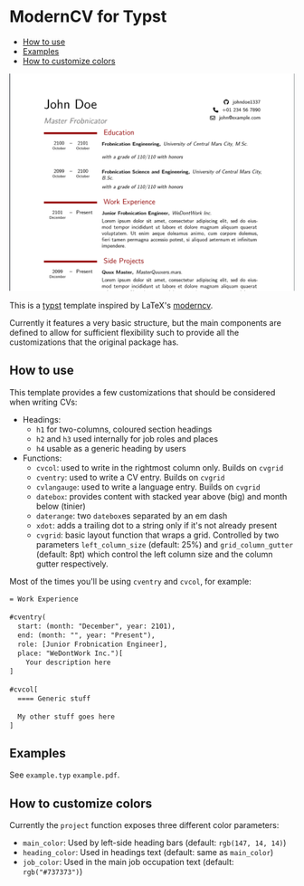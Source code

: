 # ModernCV for Typst

* [How to use](#how-to-use)
* [Examples](#examples)
* [How to customize colors](#how-to-customize-colors)

![Template preview](preview.png)

This is a [typst](https://github.com/typst/typst) template inspired by LaTeX's [moderncv](https://github.com/moderncv/moderncv).

Currently it features a very basic structure, but the main components are defined to allow for sufficient flexibility such to provide all the customizations that the original package has.

## How to use

This template provides a few customizations that should be considered when writing CVs:

* Headings:
  * `h1` for two-columns, coloured section headings
  * `h2` and `h3` used internally for job roles and places
  * `h4` usable as a generic heading by users
* Functions:
   * `cvcol`: used to write in the rightmost column only. Builds on `cvgrid`
   * `cventry`: used to write a CV entry. Builds on `cvgrid`
   * `cvlangauge`: used to write a language entry. Builds on `cvgrid`
   * `datebox`: provides content with stacked year above (big) and month below (tinier)
   * `daterange`: two `datebox`es separated by an em dash
   * `xdot`: adds a trailing dot to a string only if it's not already present
   * `cvgrid`: basic layout function that wraps a grid. Controlled by two parameters `left_column_size` (default: 25%) and `grid_column_gutter` (default: 8pt) which control the left column size and the column gutter respectively.


Most of the times you'll be using `cventry` and `cvcol`, for example:

```typst
= Work Experience

#cventry(
  start: (month: "December", year: 2101),
  end: (month: "", year: "Present"),
  role: [Junior Frobnication Engineer],
  place: "WeDontWork Inc.")[
    Your description here
]

#cvcol[
  ==== Generic stuff

  My other stuff goes here
]
```

## Examples

See `example.typ` `example.pdf`.

## How to customize colors

Currently the `project` function exposes three different color parameters:

* `main_color`: Used by left-side heading bars (default: `rgb(147, 14, 14)`)
* `heading_color`: Used in headings text (default: same as `main_color`)
* `job_color`: Used in the main job occupation text (default: `rgb("#737373")`)
